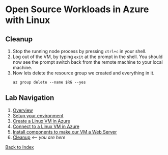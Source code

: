 # Open Source Workloads in Azure with Linux
## Cleanup

1. Stop the running node process by pressing `ctrl+c` in your shell. 
1. Log out of the VM, by typing `exit` at the prompt in the shell. You should now see the prompt switch back from the remote machine to your local machine. 
1. Now lets delete the resource group we created and everything in it.
    ```
    az group delete --name $RG --yes
    ```

## Lab Navigation
1. [Overview](./)
1. [Setup your environment](./step01.html)
1. [Create a Linux VM in Azure](./step02.html)
1. [Connect to a Linux VM in Azure](./step03.html)
1. [Install components to make our VM a Web Server](./step04.html)
1. [Cleanup](./step05.html) *<-- you are here*

[Back to Index](../index.html)        